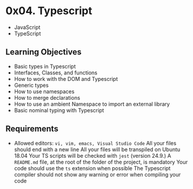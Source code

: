 # 0x04. Typescript
* JavaScript
* TypeScript

## Learning Objectives
* Basic types in Typescript
* Interfaces, Classes, and functions
* How to work with the DOM and Typescript
* Generic types
* How to use namespaces
* How to merge declarations
* How to use an ambient Namespace to import an external library
* Basic nominal typing with Typescript

## Requirements
* Allowed editors: `vi, vim, emacs, Visual Studio Code`
All your files should end with a new line
All your files will be transpiled on Ubuntu 18.04
Your TS scripts will be checked with `jest` (version 24.9.)
A `README.md` file, at the root of the folder of the project, is mandatory
Your code should use the `ts` extension when possible
The Typescript compiler should not show any warning or error when compiling your code

